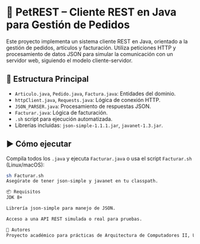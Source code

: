 # 🐾 PetREST – Cliente REST en Java para Gestión de Pedidos

Este proyecto implementa un sistema cliente REST en Java, orientado a la gestión de pedidos, artículos y facturación. Utiliza peticiones HTTP y procesamiento de datos JSON para simular la comunicación con un servidor web, siguiendo el modelo cliente-servidor.

## 🧱 Estructura Principal

- `Articulo.java`, `Pedido.java`, `Factura.java`: Entidades del dominio.
- `httpClient.java`, `Requests.java`: Lógica de conexión HTTP.
- `JSON_PARSER.java`: Procesamiento de respuestas JSON.
- `Facturar.java`: Lógica de facturación.
- `.sh` script para ejecución automatizada.
- Librerías incluidas: `json-simple-1.1.1.jar`, `javanet-1.3.jar`.

## ▶️ Cómo ejecutar

Compila todos los `.java` y ejecuta `Facturar.java` o usa el script `Facturar.sh` (Linux/macOS):

```bash
sh Facturar.sh
Asegúrate de tener json-simple y javanet en tu classpath.

📦 Requisitos
JDK 8+

Librería json-simple para manejo de JSON.

Acceso a una API REST simulada o real para pruebas.

👥 Autores
Proyecto académico para prácticas de Arquitectura de Computadores II, UC3M.
